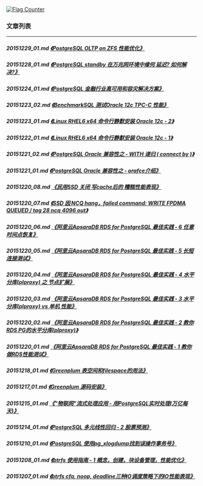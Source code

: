 <a rel="nofollow" href="http://info.flagcounter.com/h9V1"  ><img src="http://s03.flagcounter.com/count/h9V1/bg_FFFFFF/txt_000000/border_CCCCCC/columns_2/maxflags_12/viewers_0/labels_0/pageviews_0/flags_0/"  alt="Flag Counter"  border="0"  ></a>  
  
### 文章列表  
----  
##### 20151229_01.md   [《PostgreSQL OLTP on ZFS 性能优化》](20151229_01.md)  
##### 20151228_01.md   [《PostgreSQL standby 在万兆网环境中缘何 延迟? 如何解决?》](20151228_01.md)  
##### 20151224_01.md   [《PostgreSQL 金融行业高可用和容灾解决方案》](20151224_01.md)  
##### 20151223_02.md   [《BenchmarkSQL 测试Oracle 12c TPC-C 性能》](20151223_02.md)  
##### 20151223_01.md   [《Linux RHEL6 x64 命令行静默安装 Oracle 12c - 2》](20151223_01.md)  
##### 20151222_01.md   [《Linux RHEL6 x64 命令行静默安装 Oracle 12c - 1》](20151222_01.md)  
##### 20151221_02.md   [《PostgreSQL Oracle 兼容性之 - WITH 递归 ( connect by )》](20151221_02.md)  
##### 20151221_01.md   [《PostgreSQL Oracle 兼容性之 - orafce介绍》](20151221_01.md)  
##### 20151220_08.md   [《民用SSD 关闭 写cache后的 糟糕性能表现》](20151220_08.md)  
##### 20151220_07.md   [《SSD 因 NCQ hang，failed command: WRITE FPDMA QUEUED / tag 28 ncq 4096 out》](20151220_07.md)  
##### 20151220_06.md   [《阿里云ApsaraDB RDS for PostgreSQL 最佳实践 - 6 任意时间点恢复》](20151220_06.md)  
##### 20151220_05.md   [《阿里云ApsaraDB RDS for PostgreSQL 最佳实践 - 5 长短连接测试》](20151220_05.md)  
##### 20151220_04.md   [《阿里云ApsaraDB RDS for PostgreSQL 最佳实践 - 4 水平分库(plproxy) 之 节点扩展》](20151220_04.md)  
##### 20151220_03.md   [《阿里云ApsaraDB RDS for PostgreSQL 最佳实践 - 3 水平分库(plproxy) vs 单机 性能》](20151220_03.md)  
##### 20151220_02.md   [《阿里云ApsaraDB RDS for PostgreSQL 最佳实践 - 2 教你RDS PG的水平分库(plproxy)》](20151220_02.md)  
##### 20151220_01.md   [《阿里云ApsaraDB RDS for PostgreSQL 最佳实践 - 1 教你做RDS性能测试》](20151220_01.md)  
##### 20151218_01.md   [《Greenplum 表空间和filespace的用法》](20151218_01.md)  
##### 20151217_01.md   [《Greenplum 源码安装》](20151217_01.md)  
##### 20151215_01.md   [《"物联网"流式处理应用 - 用PostgreSQL实时处理(万亿每天)》](20151215_01.md)  
##### 20151214_01.md   [《PostgreSQL 多元线性回归 - 2 股票预测》](20151214_01.md)  
##### 20151210_01.md   [《PostgreSQL 使用pg_xlogdump找到误操作事务号》](20151210_01.md)  
##### 20151208_01.md   [《btrfs 使用指南 - 1 概念，创建，块设备管理，性能优化》](20151208_01.md)  
##### 20151207_01.md   [《btrfs cfq, noop, deadline三种IO调度策略下的IO性能表现》](20151207_01.md)  
